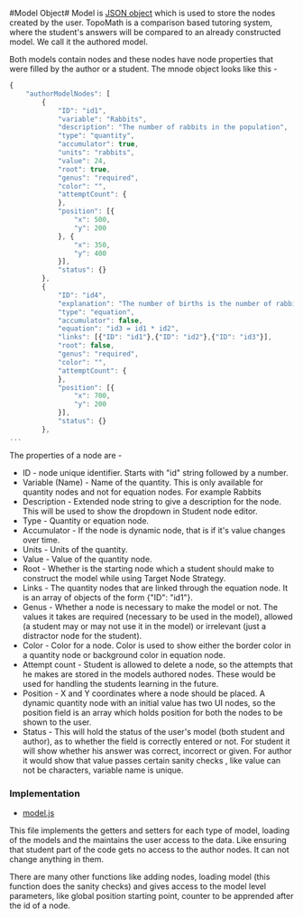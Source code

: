 #Model Object#
Model is [JSON object]() which is used to store the nodes created by the user. TopoMath is a comparison based tutoring system, where the student's answers will be compared to an already constructed model. We call it the authored model.

Both models contain nodes and these nodes have node properties that were filled by the author or a student. The mnode object looks like this -

```javascript
{
    "authorModelNodes": [
        {
            "ID": "id1",
            "variable": "Rabbits",
            "description": "The number of rabbits in the population",
            "type": "quantity",
            "accumulator": true,
            "units": "rabbits",
            "value": 24, 
            "root": true,
            "genus": "required",
            "color": "", 
            "attemptCount": {
            },
            "position": [{
                "x": 500,
                "y": 200 
            }, {
                "x": 350,
                "y": 400 
            }],
            "status": {}
        },
		{
            "ID": "id4",
            "explanation": "The number of births is the number of rabbits times the birth probability",
            "type": "equation",
            "accumulator": false,
            "equation": "id3 = id1 * id2",
            "links": [{"ID": "id1"},{"ID": "id2"},{"ID": "id3"}],
            "root": false,
            "genus": "required",
            "color": "",
            "attemptCount": {
            },
            "position": [{
                "x": 700,
                "y": 200
            }],
            "status": {}
        },
...
```

The properties of a node are - 

* ID - node unique identifier. Starts with "id" string followed by a number.
* Variable (Name) - Name of the quantity. This is only available for quantity nodes and not for equation nodes. For example Rabbits
* Description - Extended node string to give a description for the node. This will be used to show the dropdown in Student node editor.
* Type - Quantity or equation node.
* Accumulator - If the node is dynamic node, that is if it's value changes over time.
* Units - Units of the quantity.
* Value - Value of the quantity node.
* Root - Whether is the starting node which a student should make to construct the model while using Target Node Strategy.
* Links - The quantity nodes that are linked through the equation node. It is an array of objects of the form {"ID": "id1"}.
* Genus - Whether a node is necessary to make the model or not. The values it takes are required (necessary to be used in the model), allowed (a student may or may not use it in the model) or irrelevant (just a distractor node for the student).
* Color - Color for a node. Color is used to show either the border color in a quantity node or background color in equation node.
* Attempt count - Student is allowed to delete a node, so the attempts that he makes are stored in the models authored nodes. These would be used for handling the students learning in the future.
* Position - X and Y coordinates where a node should be placed. A dynamic quantity node with an initial value has two UI nodes, so the position field is an array which holds position for both the nodes to be shown to the user.
* Status - This will hold the status of the user's model (both student and author), as to whether the field is correctly entered or not. For student it will show whether his answer was correct, incorrect or given. For author it would show that value passes certain sanity checks , like value can not be characters, variable name is unique.

### Implementation ###

* [model.js](https://github.com/Dragoon-Lab/topomath/blob/master/www/js/model.js)

This file implements the getters and setters for each type of model, loading of the models and the maintains the user access to the data. Like ensuring that student part of the code gets no access to the author nodes. It can not change anything in them. 

There are many other functions like adding nodes, loading model (this function does the sanity checks) and gives access to the model level parameters, like global position starting point, counter to be apprended after the id of a node.
